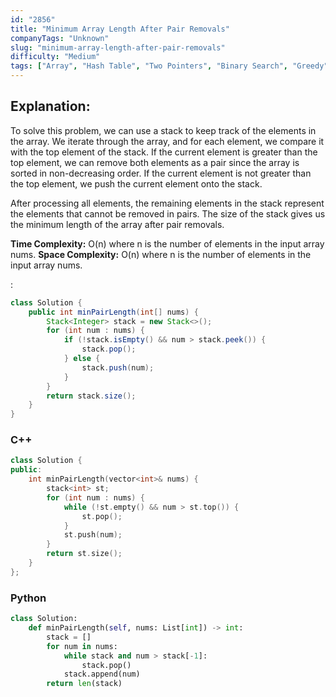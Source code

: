 ```yaml
---
id: "2856"
title: "Minimum Array Length After Pair Removals"
companyTags: "Unknown"
slug: "minimum-array-length-after-pair-removals"
difficulty: "Medium"
tags: ["Array", "Hash Table", "Two Pointers", "Binary Search", "Greedy", "Counting"]
---
```


## Explanation:
To solve this problem, we can use a stack to keep track of the elements in the array. We iterate through the array, and for each element, we compare it with the top element of the stack. If the current element is greater than the top element, we can remove both elements as a pair since the array is sorted in non-decreasing order. If the current element is not greater than the top element, we push the current element onto the stack.

After processing all elements, the remaining elements in the stack represent the elements that cannot be removed in pairs. The size of the stack gives us the minimum length of the array after pair removals.

**Time Complexity:** O(n) where n is the number of elements in the input array nums.
**Space Complexity:** O(n) where n is the number of elements in the input array nums.

:

```java
class Solution {
    public int minPairLength(int[] nums) {
        Stack<Integer> stack = new Stack<>();
        for (int num : nums) {
            if (!stack.isEmpty() && num > stack.peek()) {
                stack.pop();
            } else {
                stack.push(num);
            }
        }
        return stack.size();
    }
}
```

### C++
```cpp
class Solution {
public:
    int minPairLength(vector<int>& nums) {
        stack<int> st;
        for (int num : nums) {
            while (!st.empty() && num > st.top()) {
                st.pop();
            }
            st.push(num);
        }
        return st.size();
    }
};
```

### Python
```python
class Solution:
    def minPairLength(self, nums: List[int]) -> int:
        stack = []
        for num in nums:
            while stack and num > stack[-1]:
                stack.pop()
            stack.append(num)
        return len(stack)
```